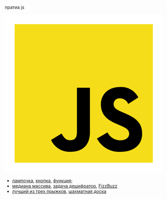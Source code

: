 пратиа js

![alt text](https://github.com/TheZnat/js_exercises/blob/main/js/file_type_js_official_icon_130509.png)
+ [лампочка](https://github.com/TheZnat/js_exercises/blob/main/lessonJS-2/lessonJS-2.html), [кнопка](https://github.com/TheZnat/js_exercises/blob/main/lessonJs-1/lessonJs-1.html), [функция](https://github.com/TheZnat/js_exercises/blob/main/1_homework.js);
+ [медиана массива](https://github.com/TheZnat/js_exercises/blob/main/medianaArray.js), [задача дешифратор](https://github.com/TheZnat/js_exercises/blob/main/task_novice_decryptor.js), [FizzBuzz](https://github.com/TheZnat/js_exercises/blob/main/FizzBuzz.js)
+ [лучший из трех прыжков](https://github.com/TheZnat/js_exercises/blob/main/three_best_jumps.js), [шахматная доска](https://github.com/TheZnat/js_exercises/blob/main/Chessboard.js)
